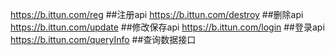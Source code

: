 https://b.ittun.com/reg  ##注册api
https://b.ittun.com/destroy  ##删除api
https://b.ittun.com/update  ##修改保存api
https://b.ittun.com/login  ##登录api
https://b.ittun.com/queryInfo ##查询数据接口